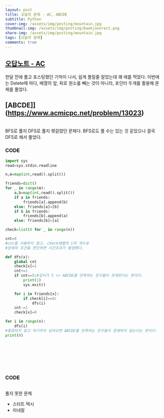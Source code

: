 ```yaml
---
layout: post
title: 오늘의 문제 - AC, ABCDE
subtitle: Python
cover-img: /assets/img/posting/mountain.jpg
thumbnail-img: /assets/img/posting/baekjoonrect.png
share-img: /assets/img/posting/mountain.jpg
tags: [오늘의 문제]
comments: true
---
```


## [오답노트 - AC](https://youseop.github.io/2020-09-25-BAEKJOON-5430-AC/)

한달 전에 풀고 포스팅했던 기억이 나서, 쉽게 풀릴줄 알았는데 꽤 애를 먹었다.
이번에는 Delete때 마다, 배열의 앞, 뒤로 원소를 빼는 것이 아니라, 포인터 두개를 활용해 문제를 풀었다.

## [ABCDE]](https://www.acmicpc.net/problem/13023)

<br>
BFS로 풀지 DFS로 풀지 헷갈렸던 문제다.
BFS로도 풀 수는 있는 것 같았으나 결국 DFS로 해서 풀었다.
<br>

### CODE

```python
import sys
read=sys.stdin.readline

n,m=map(int,read().split())

friends=dict()
for _ in range(m):
    a,b=map(int,read().split())
    if a in friends:
        friends[a].append(b)
    else: friends[a]=[b]
    if b in friends:
        friends[b].append(a)
    else: friends[b]=[a]

check=list(0 for _ in range(n))

cnt=0
#cnt를 사용하지 않고, check배열의 1의 개수로
#문제의 조건을 판단하면 시간초과가 발생했다.

def dfs(x):
    global cnt
    check[x]=1
    cnt+=1
    if cnt==5:#깊이가 5 >> ABCDE를 만족하는 친구들이 존재한다는 뜻이다.
        print(1)
        sys.exit()

    for i in friends[x]:
        if check[i]==0:
            dfs(i)
    cnt-=1
    check[x]=0

for i in range(n):
    dfs(i)
#종료되지 않고 여기까지 넘어오면 ABCDE를 만족하는 친구들이 존재하지 않는다는 뜻이다.
print(0)
```

<br>
<br>

## [ ](https://www.acmicpc.net/problem/2933)

<br>

### CODE

```python

```

풀지 못한 문제

- 스타트 택시
- 미네랄
  <br>

<br>
